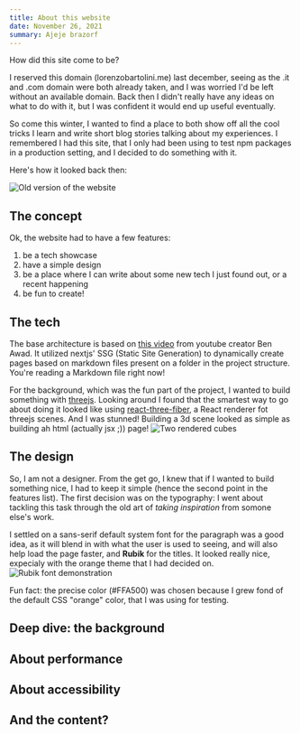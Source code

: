 ```yaml
---
title: About this website
date: November 26, 2021
summary: Ajeje brazorf
---
```


How did this site come to be?

I reserved this domain (lorenzobartolini.me) last december, seeing as the .it and .com domain were both already taken, and I was worried I'd be left without an available domain. Back then I didn't really have any ideas on what to do with it, but I was confident it would end up useful eventually.

So come this winter, I wanted to find a place to both show off all the cool tricks I learn and write short blog stories talking about my experiences. I remembered I had this site, that I only had been using to test npm packages in a production setting, and I decided to do something with it.

Here's how it looked back then:

![Old version of the website](old.webp "Is that bootstrap?")

## The concept
Ok, the website had to have a few features:
1. be a tech showcase
2. have a simple design
3. be a place where I can write about some new tech I just found out, or a recent happening
4. be fun to create!

## The tech
The base architecture is based on [this video](https://youtu.be/pY0vWYLDDco) from youtube creator Ben Awad. It utilized nextjs' SSG (Static Site Generation) to dynamically create pages based on markdown files present on a folder in the project structure. You're reading a Markdown file right now!

For the background, which was the fun part of the project, I wanted to build something with [threejs](https://threejs.org/). Looking around I found that the smartest way to go about doing it looked like using [react-three-fiber](https://github.com/pmndrs/react-three-fiber), a React renderer fot threejs scenes. And I was stunned! Building a 3d scene looked as simple as building ah html (actually jsx ;)) page!
![Two rendered cubes](cubes.webp "Beautiful, beautiful cubes!")

## The design
So, I am not a designer. From the get go, I knew that if I wanted to build something nice, I had to keep it simple (hence the second point in the features list).
The first decision was on the typography: I went about tackling this task through the old art of _taking inspiration_ from somone else's work.

I settled on a sans-serif default system font for the paragraph was a good idea, as it will blend in with what the user is used to seeing, and will also help load the page faster, and **Rubik** for the titles. It looked really nice, expecialy with the orange theme that I had decided on.
![Rubik font demonstration](rubik.webp)

Fun fact: the precise color (#FFA500) was chosen because I grew fond of the default CSS "orange" color, that I was using for testing.

## Deep dive: the background

## About performance

## About accessibility

## And the content?